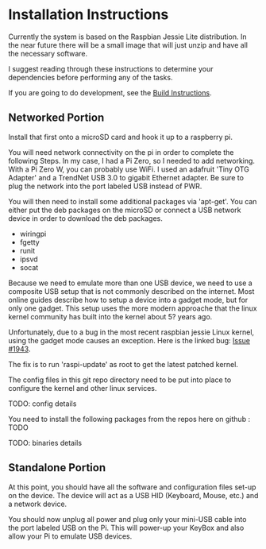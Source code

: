 # Installation Instructions

Currently the system is based on the Raspbian Jessie Lite distribution. In the near future
there will be a small image that will just unzip and have all the necessary software.

I suggest reading through these instructions to determine your dependencies before performing any of the tasks.

If you are going to do development, see the [Build Instructions](../Build/BUILD.md).

## Networked Portion

Install that first onto a microSD card and hook it up to a raspberry pi.

You will need network connectivity on the pi in order to complete the following Steps. In my case, I had a Pi Zero,
so I needed to add networking. With a Pi Zero W, you can probably use WiFi.
I used an adafruit 'Tiny OTG Adapter' and a TrendNet USB 3.0 to gigabit Ethernet adapter. Be sure to plug the network into the port
labeled USB instead of PWR.

You will then need to install some additional packages via 'apt-get'. You can either put the deb packages on the 
microSD or connect a USB network device in order to download the deb packages.

* wiringpi
* fgetty
* runit
* ipsvd
* socat

Because we need to emulate more than one USB device, we need to use a composite USB setup that is not commonly
described on the internet. Most online guides describe how to setup a device into a gadget mode, but for only one
gadget. This setup uses the more modern approache that the linux kernel community has built into the kernel about 5? years ago.

Unfortunately, due to a bug in the most recent raspbian jessie Linux kernel, using the gadget mode causes an exception.
Here is the linked bug: [Issue #1943](https://github.com/raspberrypi/linux/issues/1943).

The fix is to run 'raspi-update' as root to get the latest patched kernel.

The config files in this git repo directory need to be put into place to configure the kernel and other
linux services.

TODO: config details

You need to install the following packages from the repos here on github : TODO

TODO: binaries details

## Standalone Portion

At this point, you should have all the software and configuration files set-up on the device.
The device will act as a USB HID (Keyboard, Mouse, etc.) and a network device.

You should now unplug all power and plug only your mini-USB cable into the port labeled USB on the Pi.
This will power-up your KeyBox and also allow your Pi to emulate USB devices.



